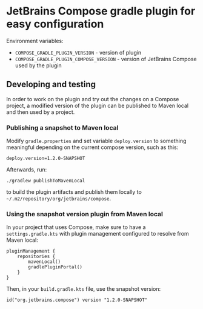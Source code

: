 # JetBrains Compose gradle plugin for easy configuration

Environment variables:
* `COMPOSE_GRADLE_PLUGIN_VERSION` - version of plugin
* `COMPOSE_GRADLE_PLUGIN_COMPOSE_VERSION` - version of JetBrains Compose used by the plugin

## Developing and testing

In order to work on the plugin and try out the changes on a Compose project,
a modified version of the plugin can be published to Maven local and then
used by a project.

### Publishing a snapshot to Maven local

Modify `gradle.properties` and set variable `deploy.version` to something
meaningful depending on the current compose version, such as this:

    deploy.version=1.2.0-SNAPSHOT

Afterwards, run:

    ./gradlew publishToMavenLocal

to build the plugin artifacts and publish them locally to
`~/.m2/repository/org/jetbrains/compose`.

### Using the snapshot version plugin from Maven local

In your project that uses Compose, make sure to have a `settings.gradle.kts`
with plugin management configured to resolve from Maven local:

```
pluginManagement {
    repositories {
        mavenLocal()
        gradlePluginPortal()
    }
}
```

Then, in your `build.gradle.kts` file, use the snapshot version:

    id("org.jetbrains.compose") version "1.2.0-SNAPSHOT"
